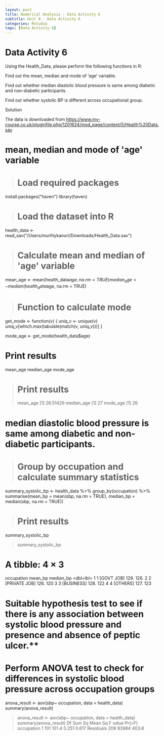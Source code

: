```yaml
---
layout: post
title: Numerical Analysis - Data Activity 6
subtitle: Unit 8 - Data Activity 6
categories: Rstudio
tags: [Data Activity 6]
---
```

# Data Activity 6

Using the Health_Data, please perform the following functions in R:

Find out the mean, median and mode of ‘age’ variable.

Find out whether median diastolic blood pressure is same among diabetic and non-diabetic participants.

Find out whether systolic BP is different across occupational group.

Solution

The data is downloaded from https://www.my-course.co.uk/pluginfile.php/1201624/mod_page/content/5/Health%20Data.sav

# mean, median and mode of 'age' variable

> # Load required packages
install.packages("haven")
library(haven)

> # Load the dataset into R
health_data <- read_sav("/Users/murthykanuri/Downloads/Health_Data.sav")

> # Calculate mean and median of 'age' variable
mean_age <- mean(health_data$age, na.rm = TRUE)
median_age <- median(health_data$age, na.rm = TRUE)

> # Function to calculate mode
get_mode <- function(v) {
  uniq_v <- unique(v)
  uniq_v[which.max(tabulate(match(v, uniq_v)))]
}

mode_age <- get_mode(health_data$age)

# Print results
mean_age
median_age
mode_age

> # Print results
> mean_age
[1] 26.51429
> median_age
[1] 27
> mode_age
[1] 26

# median diastolic blood pressure is same among diabetic and non-diabetic participants.

> # Group by occupation and calculate summary statistics
summary_systolic_bp <- health_data %>%
  group_by(occupation) %>%
  summarise(mean_bp = mean(sbp, na.rm = TRUE), 
            median_bp = median(sbp, na.rm = TRUE))

> # Print results
summary_systolic_bp

> summary_systolic_bp
# A tibble: 4 × 3
  occupation      mean_bp median_bp
  <dbl+lbl>         <dbl>     <dbl>
1 1 [GOVT JOB]       129.      126.
2 2 [PRIVATE JOB]    126.      120 
3 3 [BUSINESS]       128.      122 
4 4 [OTHERS]         127.      123 

# Suitable hypothesis test to see if there is any association between systolic blood pressure and presence and absence of peptic ulcer.**

# Perform ANOVA test to check for differences in systolic blood pressure across occupation groups
anova_result <- aov(sbp~ occupation, data = health_data)
summary(anova_result)
> anova_result <- aov(sbp~ occupation, data = health_data)
> summary(anova_result)
             Df Sum Sq Mean Sq F value Pr(>F)
occupation    1    101   101.4   0.251  0.617
Residuals   208  83984   403.8     

